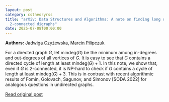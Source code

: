 ```yaml
---
layout: post
category: cstheoryrss
title: "arXiv: Data Structures and Algorithms: A note on finding long directed cycles above the minimum degree bound in
  2-connected digraphs"
date: 2025-07-08T00:00:00
---
```


**Authors:** [Jadwiga Czyżewska](https://dblp.uni-trier.de/search?q=Jadwiga+Czy%C5%BCewska), [Marcin Pilipczuk](https://dblp.uni-trier.de/search?q=Marcin+Pilipczuk)

For a directed graph $G$, let $\mathrm{mindeg}(G)$ be the minimum among
in-degrees and out-degrees of all vertices of $G$. It is easy to see that $G$
contains a directed cycle of length at least $\mathrm{mindeg}(G)+1$. In this
note, we show that, even if $G$ is $2$-connected, it is NP-hard to check if $G$
contains a cycle of length at least $\mathrm{mindeg}(G)+3$. This is in contrast
with recent algorithmic results of Fomin, Golovach, Sagunov, and Simonov [SODA
2022] for analogous questions in undirected graphs.

[Read original post](http://arxiv.org/abs/2507.03807v1)
